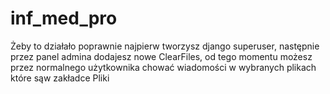 # inf_med_pro
Żeby to działało poprawnie najpierw tworzysz django superuser, następnie przez panel admina dodajesz nowe ClearFiles,
od tego momentu możesz przez normalnego użytkownika chować wiadomości w wybranych plikach które sąw zakładce Pliki
